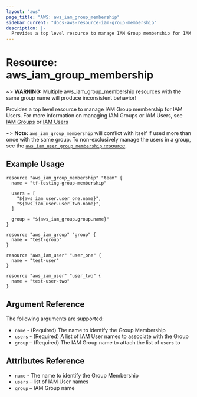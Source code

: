 ```yaml
---
layout: "aws"
page_title: "AWS: aws_iam_group_membership"
sidebar_current: "docs-aws-resource-iam-group-membership"
description: |-
  Provides a top level resource to manage IAM Group membership for IAM Users.
---
```


# Resource: aws_iam_group_membership

~> **WARNING:** Multiple aws_iam_group_membership resources with the same group name will produce inconsistent behavior!

Provides a top level resource to manage IAM Group membership for IAM Users. For
more information on managing IAM Groups or IAM Users, see [IAM Groups][1] or
[IAM Users][2]

~> **Note:** `aws_iam_group_membership` will conflict with itself if used more than once with the same group. To non-exclusively manage the users in a group, see the
[`aws_iam_user_group_membership` resource][3].

## Example Usage

```hcl
resource "aws_iam_group_membership" "team" {
  name = "tf-testing-group-membership"

  users = [
    "${aws_iam_user.user_one.name}",
    "${aws_iam_user.user_two.name}",
  ]

  group = "${aws_iam_group.group.name}"
}

resource "aws_iam_group" "group" {
  name = "test-group"
}

resource "aws_iam_user" "user_one" {
  name = "test-user"
}

resource "aws_iam_user" "user_two" {
  name = "test-user-two"
}
```

## Argument Reference

The following arguments are supported:

* `name` - (Required) The name to identify the Group Membership
* `users` - (Required) A list of IAM User names to associate with the Group
* `group` – (Required) The IAM Group name to attach the list of `users` to

## Attributes Reference

* `name` - The name to identify the Group Membership
* `users` - list of IAM User names
* `group` – IAM Group name


[1]: /docs/providers/aws/r/iam_group.html
[2]: /docs/providers/aws/r/iam_user.html
[3]: /docs/providers/aws/r/iam_user_group_membership.html
